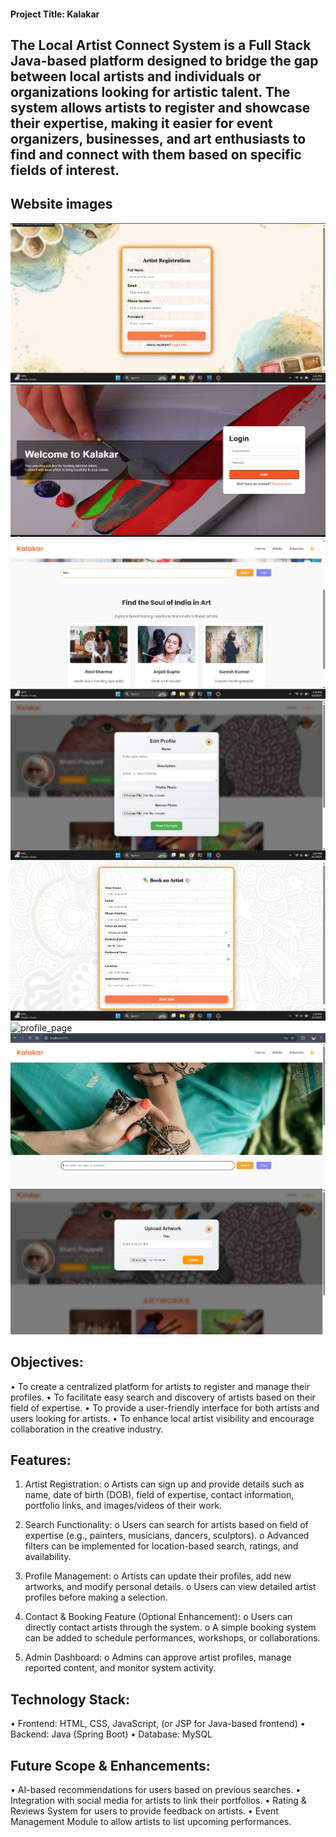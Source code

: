 ####  Project Title: Kalakar

## The Local Artist Connect System is a Full Stack Java-based platform designed to bridge the gap between local artists and individuals or organizations looking for artistic talent. The system allows artists to register and showcase their expertise, making it easier for event organizers, businesses, and art enthusiasts to find and connect with them based on specific fields of interest.


## Website images
![registration](src/main/resources/static/img/prototype_images/registration.png)
![login](src/main/resources/static/img/prototype_images/login.png)
![search_function](src/main/resources/static/img/prototype_images/search_function.png)
![edit_profile](src/main/resources/static/img/prototype_images/edit_profile.png)
![bookingpage](src/main/resources/static/img/prototype_images/bookingpage.png)
![profile_page](src/main/resources/static/img/prototype_images/profile_page.png")
![home_page](src/main/resources/static/img/prototype_images/home_page.png)
![upload_arwork](src/main/resources/static/img/prototype_images/upload_artwork.png)

## Objectives:

•	To create a centralized platform for artists to register and manage their profiles.
•	To facilitate easy search and discovery of artists based on their field of expertise.
•	To provide a user-friendly interface for both artists and users looking for artists.
•	To enhance local artist visibility and encourage collaboration in the creative industry.

## Features:

1.	Artist Registration:
o	Artists can sign up and provide details such as name, date of birth (DOB), field of expertise, contact information, portfolio links, and images/videos of their work.

3.	Search Functionality:
o	Users can search for artists based on field of expertise (e.g., painters, musicians, dancers, sculptors).
o	Advanced filters can be implemented for location-based search, ratings, and availability.

4.	Profile Management:
o	Artists can update their profiles, add new artworks, and modify personal details.
o	Users can view detailed artist profiles before making a selection.

5.	Contact & Booking Feature (Optional Enhancement):
o	Users can directly contact artists through the system.
o	A simple booking system can be added to schedule performances, workshops, or collaborations.

6.	Admin Dashboard:
o	Admins can approve artist profiles, manage reported content, and monitor system activity.

## Technology Stack:
•	Frontend: HTML, CSS, JavaScript,  (or JSP for Java-based frontend)
•	Backend: Java (Spring Boot)
•	Database: MySQL 

## Future Scope & Enhancements:
•	AI-based recommendations for users based on previous searches.
•	Integration with social media for artists to link their portfolios.
•	Rating & Reviews System for users to provide feedback on artists.
•	Event Management Module to allow artists to list upcoming performances.
